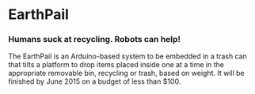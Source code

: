 EarthPail
=========
### Humans suck at recycling. Robots can help!

The EarthPail is an Arduino-based system to be embedded in a trash can that tilts a platform to drop items placed inside one at a time in the appropriate removable bin, recycling or trash, based on weight. It will be finished by June 2015 on a budget of less than $100.
